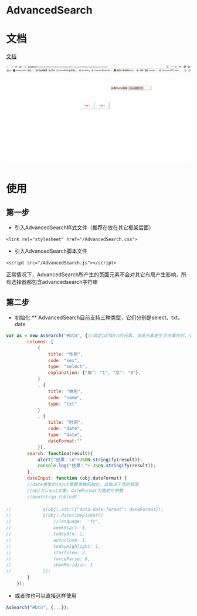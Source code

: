 # AdvancedSearch
# 文档
<a href="https://github.com/xizirumeng/AdvancedSearch/wiki">文档</a>

![示例](iframe.gif)
# 使用

## 第一步
* 引入AdvancedSearch样式文件（推荐在放在其它框架后面）
```
<link rel="stylesheet" href="/AdvancedSearch.css">
```
* 引入AdvancedSearch脚本文件
```
<script src="/AdvancedSearch.js"></script>
```
正常情况下，AdvancedSearch所产生的页面元素不会对其它布局产生影响，所有选择器都包含advancedsearch字符串

## 第二步
* 初始化
** AdvancedSearch目前支持三种类型，它们分别是select、txt、date
``` javascript
var as = new AsSearch("#btn", {//绑定id为btn的元素，当该元素发生点击事件时，会显示AdvancedSearch页面
        columns: [
            {
                title: "性别",
                code: "sex",
                type: "select",
                explanation: {"男": "1", "女": "0"},
            }
            , {
                title: "姓名",
                code: "name",
                type: "txt"
            }
            , {
                title: "时间",
                code: "date",
                type: "date",
                dateFormat:""
            }],
        search: function(result){
            alert("结果：\n"+JSON.stringify(result));
            console.log("结果："+ JSON.stringify(result));
        },
        dateInput: function (obj,dateFormat) {
        //date类型的input需要单独初始化，这取决于你的框架
        //obj为input对象，dateFormat为格式化参数
        //bootstrap table例：
        
//            $(obj).attr({"data-date-format": dateFormat});
//            $(obj).datetimepicker({
//                //language:  'fr',
//                weekStart: 1,
//                todayBtn: 1,
//                autoclose: 1,
//                todayHighlight: 1,
//                startView: 2,
//                forceParse: 0,
//                showMeridian: 1
//            });
        }
    });
```
* 或者你也可以直接这样使用
``` javascript
AsSearch("#btn", {...});
```
